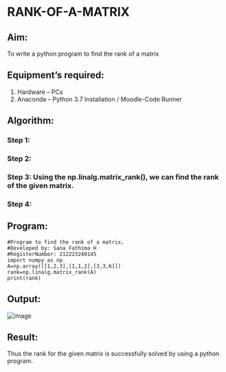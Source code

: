# RANK-OF-A-MATRIX
## Aim:
To write a python program to find the rank of a matrix
## Equipment’s required:
1. 	Hardware – PCs
2. 	Anaconda – Python 3.7 Installation / Moodle-Code Runner
## Algorithm:
### Step 1: 
### Step 2: 
### Step 3: Using the np.linalg.matrix_rank(), we can find the rank of the given matrix.
### Step 4: 
## Program:
```
#Program to find the rank of a matrix.
#Developed by: Sana Fathima H
#RegisterNumber: 212223240145
import numpy as np
A=np.array([[1,2,3],[1,1,2],[3,3,6]])
rank=np.linalg.matrix_rank(A)
print(rank)
```
## Output:
![image](https://github.com/Sanafathima95773/RANK-OF-A-MATRIX/assets/147084627/1d3f753f-1393-42ff-b80a-8cd08bfbd1f1)

## Result:
Thus the rank for the given matrix is successfully solved by  using a python program.

